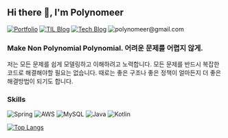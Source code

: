 <!--
**Polynomeer/Polynomeer** is a ✨ _special_ ✨ repository because its `README.md` (this file) appears on your GitHub profile.
-->

## Hi there 👋, I'm Polynomeer

[![Portfolio](https://img.shields.io/badge/Portfolio-informational.svg?&style=flat&logoColor=white)](https://amplified-apple-303.notion.site/130c9d7b5e554a4b86991428800cd611) [![TIL Blog](https://img.shields.io/badge/TIL%20Blog-success.svg?&style=flat&logoColor=white)](https://polynomeer.github.io/) [![Tech Blog](https://img.shields.io/badge/Tech%20Blog-blueviolet.svg?&style=flat&logoColor=white)](https://velog.io/@polynomeer) ![polynomeer@gmail.com](https://img.shields.io/badge/polynomeer@gmail.com-red.svg?&style=flat&logo=gmail&logoColor=white)

### Make Non Polynomial Polynomial. 어려운 문제를 어렵지 않게.

저는 모든 문제를 쉽게 모델링하고 이해하려고 노력합니다. 모든 문제를 반드시 복잡한 코드로 해결해야할 필요는 없습니다. 때로는 좋은 구조나 좋은 정책이 얼마든지 더 좋은 해결방법이 되기도 합니다.

### Skills
![Spring](https://img.shields.io/badge/Spring%20-%236DB33F.svg?&style=flat&logo=spring&logoColor=white) ![AWS](https://img.shields.io/badge/AWS-orange.svg?&style=flat&logo=amazon-aws&logoColor=white) ![MySQL](https://img.shields.io/badge/MySQL-blue.svg?&style=flat&logo=mysql&logoColor=white) ![Java](https://img.shields.io/badge/Java-%23ED8B00.svg?&style=flat&logo=java&logoColor=white) ![Kotlin](https://img.shields.io/badge/-Kotlin-orange)

[![Top Langs](https://github-readme-stats.vercel.app/api/top-langs/?username=Polynomeer&layout=compact&theme=blueberry&hide_border=true)](https://github.com/anuraghazra/github-readme-stats)
